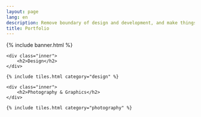 ```yaml
---
layout: page
lang: en
description: Remove boundary of design and development, and make things motivated
title: Portfolio
---
```


{% include banner.html %}

<div>

    <div class="inner">
        <h2>Design</h2>
    </div>

    {% include tiles.html category="design" %}

    <div class="inner">
        <h2>Photography & Graphics</h2>
    </div>

    {% include tiles.html category="photography" %}

</div>
